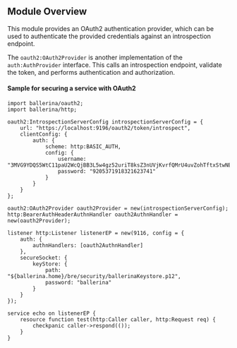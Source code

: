 ## Module Overview

This module provides an OAuth2 authentication provider, which can be used to authenticate the provided credentials against an introspection endpoint.

The `oauth2:OAuth2Provider` is another implementation of the `auth:AuthProvider` interface. This calls an introspection endpoint, validate the token, and performs authentication and authorization.

#### Sample for securing a service with OAuth2

```ballerina
import ballerina/oauth2;
import ballerina/http;

oauth2:IntrospectionServerConfig introspectionServerConfig = {
    url: "https://localhost:9196/oauth2/token/introspect",
    clientConfig: {
        auth: {
            scheme: http:BASIC_AUTH,
            config: {
                username: "3MVG9YDQS5WtC11paU2WcQjBB3L5w4gz52uriT8ksZ3nUVjKvrfQMrU4uvZohTftxStwNEW4cfStBEGRxRL68",
                password: "9205371918321623741"
            }
        }
    }
};

oauth2:OAuth2Provider oauth2Provider = new(introspectionServerConfig);
http:BearerAuthHeaderAuthnHandler oauth2AuthnHandler = new(oauth2Provider);

listener http:Listener listenerEP = new(9116, config = {
    auth: {
        authnHandlers: [oauth2AuthnHandler]
    },
    secureSocket: {
        keyStore: {
            path: "${ballerina.home}/bre/security/ballerinaKeystore.p12",
            password: "ballerina"
        }
    }
});

service echo on listenerEP {
    resource function test(http:Caller caller, http:Request req) {
        checkpanic caller->respond(());
    }
}
```
